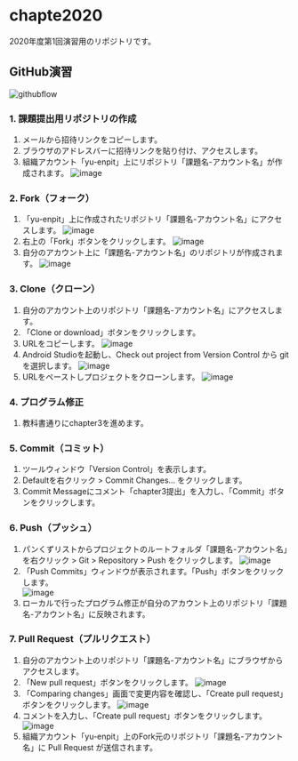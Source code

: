 # chapte2020
2020年度第1回演習用のリポジトリです。

## GitHub演習

![githubflow](https://user-images.githubusercontent.com/54967748/86207652-f5725780-bba9-11ea-8296-2579f9f5e6d0.jpg)

### 1. 課題提出用リポジトリの作成
1. メールから招待リンクをコピーします。
2. ブラウザのアドレスバーに招待リンクを貼り付け、アクセスします。
3. 組織アカウント「yu-enpit」上にリポジトリ「課題名-アカウント名」が作成されます。
![image](https://user-images.githubusercontent.com/54967748/86207933-86493300-bbaa-11ea-94b5-47a8446636d3.png)


### 2. Fork（フォーク）
1. 「yu-enpit」上に作成されたリポジトリ「課題名-アカウント名」にアクセスします。
![image](https://user-images.githubusercontent.com/54967748/86207825-4bdf9600-bbaa-11ea-9b69-e98f520bcf09.png)
2. 右上の「Fork」ボタンをクリックします。
![image](https://user-images.githubusercontent.com/54967748/86207987-a4af2e80-bbaa-11ea-8271-104b2601caaa.png)
2. 自分のアカウント上に「課題名-アカウント名」のリポジトリが作成されます。
![image](https://user-images.githubusercontent.com/54967748/86208019-b2fd4a80-bbaa-11ea-9f8a-f2f2efb792ba.png)
### 3. Clone（クローン）
1. 自分のアカウント上のリポジトリ「課題名-アカウント名」にアクセスします。
2. 「Clone or download」ボタンをクリックします。
3. URLをコピーします。
![image](https://user-images.githubusercontent.com/54967748/86208063-c4deed80-bbaa-11ea-8145-d4dcef403595.png)
4. Android Studioを起動し、Check out project from Version Control から git を選択します。
![image](https://user-images.githubusercontent.com/54967748/86208088-d32d0980-bbaa-11ea-8012-dbb606e11b8c.png)
5. URLをペーストしプロジェクトをクローンします。
![image](https://user-images.githubusercontent.com/54967748/86208125-eb048d80-bbaa-11ea-88ed-cce0e986f7d4.png)
### 4. プログラム修正      
1. 教科書通りにchapter3を進めます。

### 5. Commit（コミット）
1. ツールウィンドウ「Version Control」を表示します。
2. Defaultを右クリック > Commit Changes... をクリックします。
3. Commit Messageにコメント「chapter3提出」を入力し、「Commit」ボタンをクリックします。

### 6. Push（プッシュ）
1. パンくずリストからプロジェクトのルートフォルダ「課題名-アカウント名」を右クリック > Git > Repository > Push をクリックします。
![image](https://user-images.githubusercontent.com/54967748/86208144-f952a980-bbaa-11ea-86a5-353a84102d5e.png)
2. 「Push Commits」ウィンドウが表示されます。「Push」ボタンをクリックします。  
![image](https://user-images.githubusercontent.com/54967748/86208197-0a9bb600-bbab-11ea-843a-e1096f0f0902.png)
3. ローカルで行ったプログラム修正が自分のアカウント上のリポジトリ「課題名-アカウント名」に反映されます。


### 7. Pull Request（プルリクエスト）
1. 自分のアカウント上のリポジトリ「課題名-アカウント名」にブラウザからアクセスします。
2. 「New pull request」ボタンをクリックします。
![image](https://user-images.githubusercontent.com/54967748/86208243-1dae8600-bbab-11ea-9f09-12c42055476b.png)
3. 「Comparing changes」画面で変更内容を確認し、「Create pull request」ボタンをクリックします。
![image](https://user-images.githubusercontent.com/54967748/86208266-27d08480-bbab-11ea-8381-6578309727e4.png)
4. コメントを入力し、「Create pull request」ボタンをクリックします。
![image](https://user-images.githubusercontent.com/54967748/86208280-3323b000-bbab-11ea-8dc6-d35c474fc217.png)
5. 組織アカウント「yu-enpit」上のFork元のリポジトリ「課題名-アカウント名」に Pull Request が送信されます。
